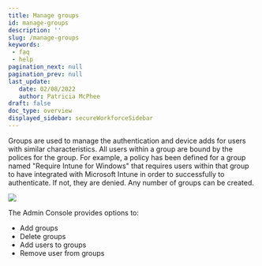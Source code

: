 ```yaml
---
title: Manage groups
id: manage-groups
description: ''
slug: /manage-groups
keywords: 
 - faq
 - help
pagination_next: null
pagination_prev: null
last_update: 
   date: 02/08/2022
   author: Patricia McPhee
draft: false
doc_type: overview
displayed_sidebar: secureWorkforceSidebar
---
```



Groups are used to manage the authentication and device adds for users with similar characteristics. All users within a group are bound by the polices for the group. For example, a policy has been defined for a group named "Require Intune for Windows" that requires users within that group to have integrated with Microsoft Intune in order to successfully to authenticate. If not, they are denied. Any number of groups can be created.

![](/images/groups/groups.PNG)

The Admin Console provides options to:

*   Add groups
*   Delete groups
*   Add users to groups
*   Remove user from groups